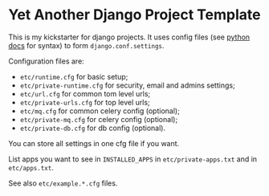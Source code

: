 # Yet Another Django Project Template

This is my kickstarter for django projects.
It uses config files (see [python docs][1] for syntax) to form `django.conf.settings`.

Configuration files are:
* `etc/runtime.cfg` for basic setup;
* `etc/private-runtime.cfg` for security, email and admins settings;
* `etc/url.cfg` for common tom level urls;
* `etc/private-urls.cfg` for top level urls;
* `etc/mq.cfg` for common celery config (optional);
* `etc/private-mq.cfg` for celery config (optional);
* `etc/private-db.cfg` for db config (optional).

You can store all settings in one cfg file if you want.

List apps you want to see in `INSTALLED_APPS` in `etc/private-apps.txt` and in `etc/apps.txt`.

See also `etc/example.*.cfg` files.

[1]: http://docs.python.org/2/library/configparser.html
